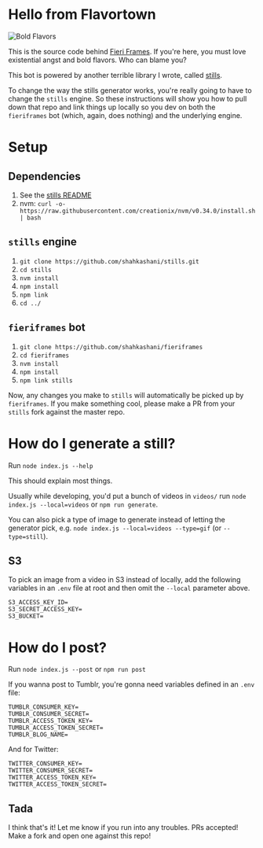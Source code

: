 # Hello from Flavortown

![Bold Flavors](https://images.firstwefeast.com/complex/images/c_limit,f_auto,fl_lossy,q_auto,w_1100/hhrnx2avnk3qmerpns78/guy-fieri)

This is the source code behind [Fieri Frames](http://fieriframes.tumblr.com). If you're here, you must love existential angst and bold flavors. Who can blame you?

This bot is powered by another terrible library I wrote, called [stills](https://github.com/shahkashani/stills).

To change the way the stills generator works, you're really going to have to change the `stills` engine. So these instructions will show you how to pull down that repo and link things up locally so you dev on both the `fieriframes` bot (which, again, does nothing) and the underlying engine.

# Setup

## Dependencies

1. See the [stills README](https://github.com/shahkashani/stills)
1. nvm: `curl -o- https://raw.githubusercontent.com/creationix/nvm/v0.34.0/install.sh | bash`

## `stills` engine

1. `git clone https://github.com/shahkashani/stills.git`
1. `cd stills`
1. `nvm install`
1. `npm install`
1. `npm link`
1. `cd ../`

## `fieriframes` bot

1. `git clone https://github.com/shahkashani/fieriframes`
1. `cd fieriframes`
1. `nvm install`
1. `npm install`
1. `npm link stills`

Now, any changes you make to `stills` will automatically be picked up by `fieriframes`. If you make something cool, please make a PR from your `stills` fork against the master repo.

# How do I generate a still?

Run `node index.js --help`

This should explain most things.

Usually while developing, you'd put a bunch of videos in `videos/` run `node index.js --local=videos` or `npm run generate`.

You can also pick a type of image to generate instead of letting the generator pick, e.g. `node index.js --local=videos --type=gif` (or `--type=still`).

## S3

To pick an image from a video in S3 instead of locally, add the following variables in an `.env` file at root and then omit the `--local` parameter above.

```
S3_ACCESS_KEY_ID=
S3_SECRET_ACCESS_KEY=
S3_BUCKET=
```

# How do I post?

Run `node index.js --post` or `npm run post`

If you wanna post to Tumblr, you're gonna need variables defined in an `.env` file:

```
TUMBLR_CONSUMER_KEY=
TUMBLR_CONSUMER_SECRET=
TUMBLR_ACCESS_TOKEN_KEY=
TUMBLR_ACCESS_TOKEN_SECRET=
TUMBLR_BLOG_NAME=
```

And for Twitter:

```
TWITTER_CONSUMER_KEY=
TWITTER_CONSUMER_SECRET=
TWITTER_ACCESS_TOKEN_KEY=
TWITTER_ACCESS_TOKEN_SECRET=
```

## Tada

I think that's it! Let me know if you run into any troubles. PRs accepted! Make a fork and open one against this repo!
